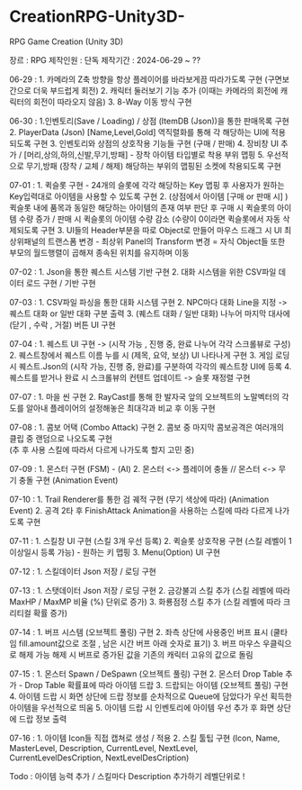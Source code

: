 # CreationRPG-Unity3D-
RPG Game Creation (Unity 3D)

장르 : RPG
제작인원 : 단독
제작기간 : 2024-06-29 ~ ??

06-29 : 1. 카메라의 Z축 방향을 항상 플레이어를 바라보게끔 따라가도록 구현 (구면보간으로 더욱 부드럽게 회전)
          2. 캐릭터 둘러보기 기능 추가 (이때는 카메라의 회전에 캐릭터의 회전이 따라오지 않음) 
          3. 8-Way 이동 방식 구현  

06-30 : 1.인벤토리(Save / Loading) / 상점 (ItemDB (Json))을 통한 판매목록 구현
          2. PlayerData (Json) [Name,Level,Gold] 역직렬화를 통해 각 해당하는 UI에 적용되도록 구현 
          3. 인벤토리와 상점의 상호작용 기능들 구현 (구매 / 판매)
          4. 장비창 UI 추가 / [머리,상의,하의,신발,무기,방패] - 장착 아이템 타입별로 착용 부위 맵핑
          5. 우선적으로 무기,방패 (장착 / 교체 / 해제) 해당하는 부위의 맵핑된 소켓에 착용되도록 구현 
      
07-01 : 1. 퀵슬롯 구현 - 24개의 슬롯에 각각 해당하는 Key 맵핑 후 사용자가 원하는 Key입력대로 아이템을 사용할 수 있도록 구현 
          2.  (상점에서 아이템 [구매 or 판매 시] ) 퀵슬롯 내에 품목과 동일한 해당하는 아이템의 존재 여부 판단 후
              구매 시 퀵슬롯의 아이템 수량 증가 / 판매 시 퀵슬롯의 아이템 수량 감소 (수량이 0이라면 퀵슬롯에서 자동 삭제되도록 구현
          3. UI들의 Header부분을 따로 Object로 만들어 마우스 드래그 시 UI 최상위패널의 트랜스폼 변경
              - 최상위 Panel의 Transform 변경 = 자식 Object들 또한 부모의 월드행렬이 곱해져 종속된 위치를 유지하며 이동  

07-02 : 1. Json을 통한 퀘스트 시스템 기반 구현
          2. 대화 시스템을 위한 CSV파일 데이터 로드 구현 / 기반 구현 

07-03 : 1. CSV파일 파싱을 통한 대화 시스템 구현 
          2. NPC마다 대화 Line을 지정 -> 퀘스트 대화 or 일반 대화 구분 출력
          3. (퀘스트 대화 / 일반 대화) 나누어 마지막 대사에 (닫기 , 수락 , 거절) 버튼 UI 구현 
         
07-04 : 1. 퀘스트 UI 구현 -> (시작 가능 , 진행 중, 완료 나누어 각각 스크롤뷰로 구성) 
          2. 퀘스트창에서 퀘스트 이름 누를 시 (제목, 요약, 보상) UI 나타나게 구현 
          3. 게임 로딩 시 퀘스트.Json의 (시작 가능, 진행 중, 완료)를 구분하여 각각의 퀘스트창 UI에 등록
          4. 퀘스트를 받거나 완료 시 스크롤뷰의 컨텐트 업데이트 -> 슬롯 재정렬 구현 

07-07 : 1. 마을 씬 구현 
          2. RayCast를 통해 한 발자국 앞의 오브젝트의 노말벡터의 각도를 알아내 플레이어의 설정해놓은 최대각과 비교 후 
             이동 구현 

07-08 : 1. 콤보 어택 (Combo Attack) 구현 
          2. 콤보 중 마지막 콤보공격은 여러개의 클립 중 랜덤으로 나오도록 구현  
             (추 후 사용 스킬에 따라서 다르게 나가도록 할지 고민 중)

07-09 : 1. 몬스터 구현 (FSM) - (AI)
          2. 몬스터 <-> 플레이어 충돌 // 몬스터 <-> 무기 충돌 구현 (Animation Event)

07-10 : 1. Trail Renderer를 통한 검 궤적 구현 (무기 색상에 따라) (Animation Event)
          2. 공격 2타 후 FinishAttack Animation을 사용하는 스킬에 따라 다르게 나가도록 구현 

07-11 : 1. 스킬창 UI 구현 (스킬 3개 우선 등록)
          2. 퀵슬롯 상호작용 구현 (스킬 레벨이 1이상일시 등록 가능) - 원하는 키 맵핑 
          3. Menu(Option) UI 구현 

07-12 : 1. 스킬데이터 Json 저장 / 로딩 구현 

07-13 : 1. 스탯데이터 Json 저장 / 로딩 구현
          2. 금강불괴 스킬 추가 (스킬 레벨에 따라 MaxHP / MaxMP 비율 (%) 단위로 증가) 
          3. 화룡점정 스킬 추가 (스킬 레벨에 따라 크리티컬 확률 증가)

07-14 :  1. 버프 시스템 (오브젝트 풀링) 구현 
           2. 좌측 상단에 사용중인 버프 표시 (쿨타임 fill.amount값으로 조절 , 남은 시간 버프 아래  숫자로 표기) 
           3. 버프 마우스 우클릭으로 해제 가능 해제 시 버프로 증가된 값을 기존의 캐릭터 고유의 값으로 돌림

07-15 : 1. 몬스터 Spawn / DeSpawn (오브젝트 풀링) 구현
          2. 몬스터 Drop Table 추가 - Drop Table 확률표에 따라 아이템 드랍 
          3. 드랍되는 아이템 (오브젝트 풀링) 구현  
          4. 아이템 드랍 시 화면 상단에 드랍 정보를 순차적으로 Queue에 담았다가 우선 획득한 아이템을 우선적으로 띄움
          5. 아이템 드랍 시 인벤토리에 아이템 우선 추가 후 화면 상단에 드랍 정보 출력  

07-16 : 1. 아이템 Icon들 직접 캡쳐로 생성 / 적용
          2. 스킬 툴팁 구현 (Icon, Name, MasterLevel, Description, CurrentLevel, NextLevel, CurrentLevelDesCription,
                                   NextLevelDesCription)

Todo :  아이템 능력 추가 / 스킬마다 Description 추가하기 레벨단위로 !